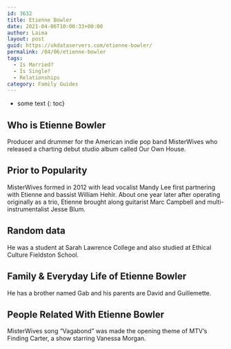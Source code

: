 ```yaml
---
id: 3632
title: Etienne Bowler
date: 2021-04-06T10:00:33+00:00
author: Laima
layout: post
guid: https://ukdataservers.com/etienne-bowler/
permalink: /04/06/etienne-bowler
tags:
  - Is Married?
  - Is Single?
  - Relationships
category: Family Guides
---
```


* some text
{: toc}


## Who is Etienne Bowler
                  
                  
                  
Producer and drummer for the American indie pop band MisterWives who released a charting debut studio album called Our Own House.
                  
              
            
              
            
                
                
                
## Prior to Popularity
                  
                  
                  
MisterWives formed in 2012 with lead vocalist Mandy Lee first partnering with Etienne and bassist William Hehir. About one year later after operating originally as a trio, Etienne brought along guitarist Marc Campbell and multi-instrumentalist Jesse Blum.
                  
              
            
              
            
                
                
                
## Random data
                  
                  
                  
He was a student at Sarah Lawrence College and also studied at Ethical Culture Fieldston School.
                  
              
            
              
            
                
                
                
## Family & Everyday Life of Etienne Bowler
                  
                  
                  
He has a brother named Gab and his parents are David and Guillemette.
                  
              
            
              
            
                
                
                
## People Related With Etienne Bowler
                  
                  
                  
MisterWives song &#8220;Vagabond&#8221; was made the opening theme of MTV&#8217;s Finding Carter, a show starring Vanessa Morgan.
                  
              
            
              
            
                
              
            
              
              
            
            
              
            
          
          
          